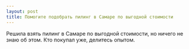 ```yaml
---
layout: post 
title: Помогите подобрать пилинг в Самаре по выгодной стоимости 
--- 
```

Решила взять пилинг в Самаре по выгодной стоимости, но ничего не знаю об этом. Кто покупал уже, делитесь опытом.